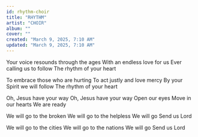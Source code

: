 ```yaml
---
id: rhythm-choir
title: "RHYTHM"
artist: "CHOIR"
album: ""
cover: ""
created: "March 9, 2025, 7:10 AM"
updated: "March 9, 2025, 7:10 AM"
---
```


Your voice resounds through the ages
With an endless love for us
Ever calling us to follow
The rhythm of your heart

To embrace those who are hurting
To act justly and love mercy
By your Spirit we will follow
The rhythm of your heart

Oh, Jesus have your way
Oh, Jesus have your way
Open our eyes
Move in our hearts
We are ready

We will go to the broken
We will go to the helpless
We will go
Send us Lord

We will go to the cities
We will go to the nations 
We will go
Send us Lord
